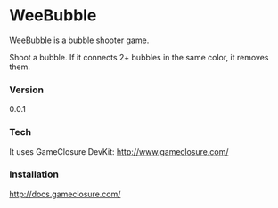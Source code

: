 # WeeBubble

WeeBubble is a bubble shooter game.

Shoot a bubble. If it connects 2+ bubbles in the same color, it removes them.

### Version
0.0.1

### Tech
It uses GameClosure DevKit: http://www.gameclosure.com/

### Installation
http://docs.gameclosure.com/

